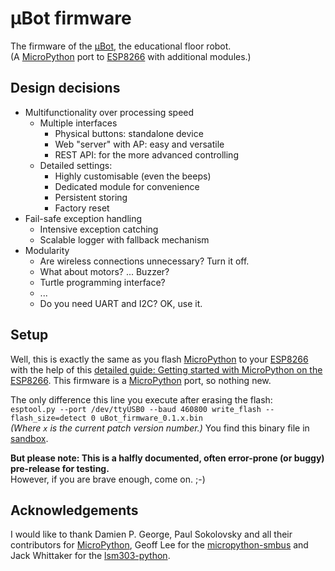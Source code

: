 # μBot firmware

The firmware of the [μBot][uBot], the educational floor robot.  
(A [MicroPython][MP] port to [ESP8266][ESP] with additional modules.)  
  
## Design decisions

- Multifunctionality over processing speed 
  - Multiple interfaces
    - Physical buttons: standalone device
    - Web "server" with AP: easy and versatile
    - REST API: for the more advanced controlling
  - Detailed settings:
    - Highly customisable (even the beeps)
    - Dedicated module for convenience
    - Persistent storing
    - Factory reset
- Fail-safe exception handling
  - Intensive exception catching
  - Scalable logger with fallback mechanism
- Modularity
  - Are wireless connections unnecessary? Turn it off.
  - What about motors? ... Buzzer?
  - Turtle programming interface?
  - ...
  - Do you need UART and I2C? OK, use it.
  
  
## Setup

Well, this is exactly the same as you flash [MicroPython][MP] to your [ESP8266][ESP] with the help of this [detailed guide: Getting started with MicroPython on the ESP8266][setup]. This firmware is a [MicroPython][MP] port, so nothing new.  
  
The only difference this line you execute after erasing the flash:  
`esptool.py --port /dev/ttyUSB0 --baud 460800 write_flash --flash_size=detect 0 uBot_firmware_0.1.x.bin`  
*(Where `x` is the current patch version number.)* You find this binary file in [sandbox][sandbox].  
  
**But please note: This is a halfly documented, often error-prone (or buggy) pre-release for testing.**  
However, if you are brave enough, come on. ;-)


## Acknowledgements

I would like to thank Damien P. George, Paul Sokolovsky and all their contributors for [MicroPython](https://github.com/micropython/micropython), Geoff Lee for the [micropython-smbus](https://github.com/gkluoe/micropython-smbus) and Jack Whittaker for the [lsm303-python](https://github.com/jackw01/lsm303-python).


[uBot]: https://github.com/hu-zza/uBot
[ESP]: https://en.wikipedia.org/wiki/ESP8266
[MP]: https://github.com/micropython/micropython
[setup]: https://docs.micropython.org/en/latest/esp8266/tutorial/intro.html
[sandbox]: https://github.com/hu-zza/uBot_firmware/tree/main/sandbox
